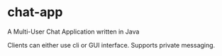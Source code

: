 # chat-app
A Multi-User Chat Application written in Java

Clients can either use cli or GUI interface. Supports private messaging.
